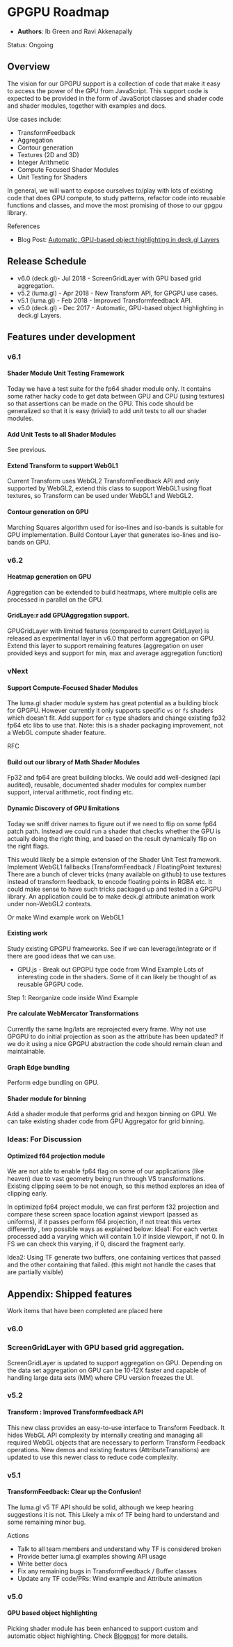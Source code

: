 # GPGPU Roadmap

* **Authors**: Ib Green and Ravi Akkenapally

Status: Ongoing


## Overview

The vision for our GPGPU support is a collection of code that make it easy to access the power of the GPU from JavaScript. This support code is expected to be provided in the form of JavaScript classes and shader code and shader modules, together with examples and docs.

Use cases include:

* TransformFeedback
* Aggregation
* Contour generation
* Textures (2D and 3D)
* Integer Arithmetic
* Compute Focused Shader Modules
* Unit Testing for Shaders

In general, we will want to expose ourselves to/play with lots of existing code that does GPU compute, to study patterns, refactor code into reusable functions and classes, and move the most promising of those to our gpgpu library.

References

* Blog Post: [Automatic, GPU-based object highlighting in deck.gl Layers](https://medium.com/vis-gl/automatic-gpu-based-object-highlighting-in-deck-gl-layers-7fe3def44c89)


## Release Schedule

* v6.0 (deck.gl)- Jul 2018 - ScreenGridLayer with GPU based grid aggregation.
* v5.2 (luma.gl) - Apr 2018 - New Transform API, for GPGPU use cases.
* v5.1 (luma.gl) - Feb 2018 - Improved Transformfeedback API.
* v5.0 (deck.gl) - Dec 2017 - Automatic, GPU-based object highlighting in deck.gl Layers.


## Features under development

### v6.1

#### Shader Module Unit Testing Framework

Today we have a test suite for the fp64 shader module only. It contains some rather hacky code to get data between GPU and CPU (using textures) so that assertions can be made on the GPU. This code should be generalized so that it is easy (trivial) to add unit tests to all our shader modules.

#### Add Unit Tests to all Shader Modules

See previous.

#### Extend Transform to support WebGL1

Current Transform uses WebGL2 TransformFeedback API and only supported by WebGL2, extend this class to support WebGL1 using float textures, so Transform can be used under WebGL1 and WebGL2.

#### Contour generation on GPU

Marching Squares algorithm used for iso-lines and iso-bands is suitable for GPU implementation. Build Contour Layer that generates iso-lines and iso-bands on GPU.


### v6.2

#### Heatmap generation on GPU

Aggregation can be extended to build heatmaps, where multiple cells are processed in parallel on the GPU.

#### GridLaye:r add GPUAggregation support.

GPUGridLayer with limited features (compared to current GridLayer) is released as experimental layer in v6.0 that perform aggregation on GPU. Extend this layer to support remaining features (aggregation on user provided keys and support for min, max and average aggregation function)


### vNext

#### Support Compute-Focused Shader Modules

The luma.gl shader module system has great potential as a building block for GPGPU. However currently it only supports specific `vs` or `fs` shaders which doesn’t fit. Add support for `cs` type shaders and change existing fp32 fp64 etc libs to use that.
Note: this is a shader packaging improvement, not a WebGL compute shader feature.

RFC

#### Build out our library of Math Shader Modules

Fp32 and fp64 are great building blocks. We could add well-designed (api audited), reusable, documented shader modules for complex number support, interval arithmetic, root finding etc.

#### Dynamic Discovery of GPU limitations

Today we sniff driver names to figure out if we need to flip on some fp64 patch path. Instead we could run a shader that checks whether the GPU is actually doing the right thing, and based on the result dynamically flip on the right flags.

This would likely be a simple extension of the Shader Unit Test framework.
Implement WebGL1 fallbacks (TransformFeedback / FloatingPoint textures)
There are a bunch of clever tricks (many available on github) to use textures instead of transform feedback, to encode floating points in RGBA etc. It could make sense to have such tricks packaged up and tested in a GPGPU library.
An application could be to make deck.gl attribute animation work under non-WebGL2 contexts.

Or make Wind example work on WebGL1

#### Existing work

Study existing GPGPU frameworks. See if we can leverage/integrate or if there are good ideas that we can use.

* GPU.js - Break out GPGPU type code from Wind Example Lots of interesting code in the shaders. Some of it can likely be thought of as reusable GPGPU code.

Step 1: Reorganize code inside Wind Example

#### Pre calculate WebMercator Transformations

Currently the same lng/lats are reprojected every frame. Why not use GPGPU to do initial projection as soon as the attribute has been updated? If we do it using a nice GPGPU abstraction the code should remain clean and maintainable.

#### Graph Edge bundling

Perform edge bundling on GPU.

#### Shader module for binning

Add a shader module that performs grid and hexgon binning on GPU. We can take existing shader code from GPU Aggregator for grid binning.

### Ideas: For Discussion

#### Optimized f64 projection module

We are not able to enable fp64 flag on some of our applications (like heaven) due to vast geometry being run through VS transformations. Existing clipping seem to be not enough, so this method explores an idea of clipping early.

In optimized fp64 project module, we can first perform f32 projection and compare these screen space location against viewport (passed as uniforms), if it passes perform f64 projection, if not treat this vertex differently , two possible ways as explained below:
Idea1: For each vertex processed add a varying which will contain 1.0 if inside viewport, if not 0. In FS we can check this varying, if 0, discard the fragment early.

Idea2: Using TF generate two buffers, one containing vertices that passed and the other containing that failed. (this might not handle the cases that are partially visible)


## Appendix: Shipped features

Work items that have been completed are placed here

### v6.0

### ScreenGridLayer with GPU based grid aggregation.

ScreenGridLayer is updated to support aggregation on GPU. Depending on the data set aggregation on GPU can be 10-12X faster and capable of handling large data sets (MM) where CPU version freezes the UI.

### v5.2

#### Transform : Improved Transformfeedback API

This new class provides an easy-to-use interface to Transform Feedback. It hides WebGL API complexity by internally creating and managing all required WebGL objects that are necessary to perform Transform Feedback operations. New demos and existing features (AttributeTransitions) are updated to use this newer class to reduce code complexity.

### v5.1

#### TransformFeedback: Clear up the Confusion!

The luma.gl v5 TF API should be solid, although we keep hearing suggestions it is not. This Likely a mix of TF being hard to understand and some remaining minor bug.

Actions
* Talk to all team members and understand why TF is considered broken
* Provide better luma.gl examples showing API usage
* Write better docs
* Fix any remaining bugs in TransformFeedback / Buffer classes
* Update any TF code/PRs: Wind example and Attribute animation

### v5.0

#### GPU based object highlighting

Picking shader module has been enhanced to support custom and automatic object highlighting. Check [Blogpost](https://medium.com/vis-gl/automatic-gpu-based-object-highlighting-in-deck-gl-layers-7fe3def44c89) for more details.

